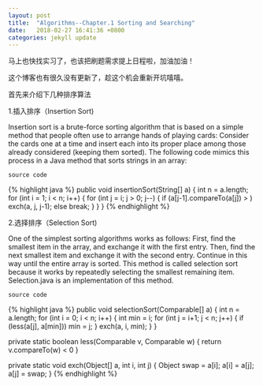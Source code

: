 ```yaml
---
layout: post
title:  "Algorithms--Chapter.1 Sorting and Searching"
date:   2018-02-27 16:41:36 +0800
categories: jekyll update
---
```

马上也快找实习了，也该把刷题需求提上日程啦，加油加油！

这个博客也有很久没有更新了，趁这个机会重新开坑嘻嘻。

首先来介绍下几种排序算法

1.插入排序（Insertion Sort)

Insertion sort is a brute-force sorting algorithm that is based on a simple method that people often use to arrange hands of playing cards: Consider the cards one at a time and insert each into its proper place among those already considered (keeping them sorted). The following code mimics this process in a Java method that sorts strings in an array:

`source code`

{% highlight java %}
public void insertionSort(String[] a) {
    int n = a.length;
    for (int i = 1; i < n; i++) {
        for (int j = i; j > 0; j--) {
            if (a[j-1].compareTo(a[j]) > )
            exch(a, j, j-1);
            else break;
        }
    }
}
{% endhighlight %}



2.选择排序（Selection Sort)

One of the simplest sorting algorithms works as follows: First, find the smallest item in the array, and exchange it with the first entry. Then, find the next smallest item and exchange it with the second entry. Continue in this way until the entire array is sorted. This method is called selection sort because it works by repeatedly selecting the smallest remaining item. Selection.java is an implementation of this method.

`source code`

{% highlight java %}
public void selectionSort(Comparable[] a) {
    int n = a.length;
    for (int i = 0; i < n; i++) {
        int min = i;
        for (int j = i+1; j < n; j++) {
            if (less(a[j], a[min])) min = j;
        }
        exch(a, i, min);
    }
}

private static boolean less(Comparable v, Comparable w) {
    return v.compareTo(w) < 0
}

private static void exch(Object[] a, int i, int j) {
    Object swap = a[i];
    a[i] = a[j];
    a[j] = swap;
}
{% endhighlight %}